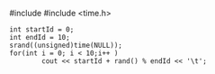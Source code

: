 #include <iostream>
#include <time.h> 

	int startId = 0;
	int endId = 10;
	srand((unsigned)time(NULL)); 
	for(int i = 0; i < 10;i++ ) 
			cout << startId + rand() % endId << '\t';
